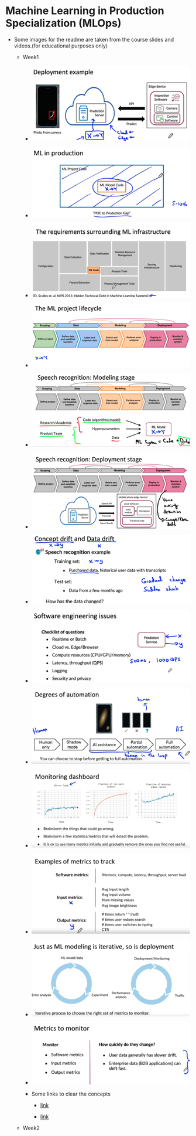 # Machine Learning in Production Specialization (MLOps)

- Some images for the readme are taken from the course slides and videos.(for educational purposes only) 

    - Week1

        - ![alt text](image.png)

        - ![alt text](image-1.png)

        - ![alt text](image-2.png)

        - ![alt text](image-3.png)

        - ![alt text](image-4.png)

        - ![alt text](image-5.png)

        - ![alt text](image-6.png)

        - ![alt text](image-7.png)

        - ![alt text](image-8.png)

        - ![alt text](image-9.png)

        - ![alt text](image-10.png)

        - ![alt text](image-11.png)

        - ![alt text](image-12.png)

        - Some links to clear the concepts

            - [link](https://towardsdatascience.com/machine-learning-in-production-why-you-should-care-about-data-and-concept-drift-d96d0bc907fb)

            - [link](https://youtu.be/06-AZXmwHjo)

    - Week2